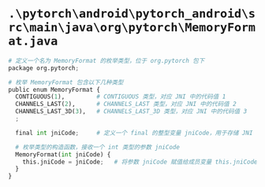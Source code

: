 # `.\pytorch\android\pytorch_android\src\main\java\org\pytorch\MemoryFormat.java`

```py
# 定义一个名为 MemoryFormat 的枚举类型，位于 org.pytorch 包下
package org.pytorch;

# 枚举 MemoryFormat 包含以下几种类型
public enum MemoryFormat {
  CONTIGUOUS(1),         # CONTIGUOUS 类型，对应 JNI 中的代码值 1
  CHANNELS_LAST(2),      # CHANNELS_LAST 类型，对应 JNI 中的代码值 2
  CHANNELS_LAST_3D(3),   # CHANNELS_LAST_3D 类型，对应 JNI 中的代码值 3
  ;

  final int jniCode;     # 定义一个 final 的整型变量 jniCode，用于存储 JNI 代码值

  # 枚举类型的构造函数，接收一个 int 类型的参数 jniCode
  MemoryFormat(int jniCode) {
    this.jniCode = jniCode;   # 将参数 jniCode 赋值给成员变量 this.jniCode
  }
}
```